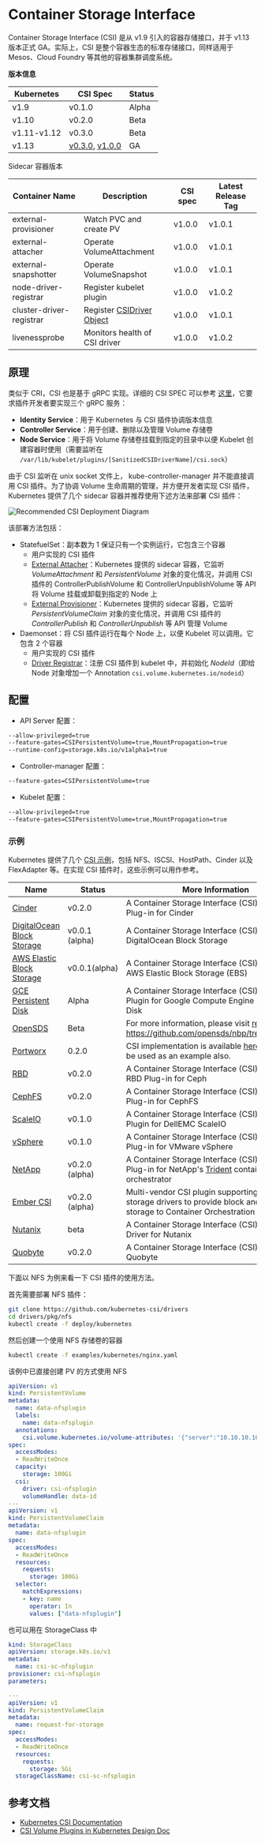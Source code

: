 # Container Storage Interface

Container Storage Interface (CSI) 是从 v1.9 引入的容器存储接口，并于 v1.13 版本正式 GA。实际上，CSI 是整个容器生态的标准存储接口，同样适用于 Mesos、Cloud Foundry 等其他的容器集群调度系统。

**版本信息**

| Kubernetes | CSI Spec | Status |
| ---------- | -------- | ------ |
| v1.9 | v0.1.0   | Alpha  |
| v1.10      | v0.2.0   | Beta   |
| v1.11-v1.12 | v0.3.0   | Beta   |
| v1.13 | [v0.3.0](https://github.com/container-storage-interface/spec/releases/tag/v0.3.0), [v1.0.0](https://github.com/container-storage-interface/spec/releases/tag/v1.0.0) | GA |

Sidecar 容器版本

| Container Name           | Description                                                  | CSI spec | Latest Release Tag |
| ------------------------ | ------------------------------------------------------------ | -------- | ------------------ |
| external-provisioner     | Watch PVC and create PV                                      | v1.0.0   | v1.0.1             |
| external-attacher        | Operate VolumeAttachment                                     | v1.0.0   | v1.0.1             |
| external-snapshotter     | Operate VolumeSnapshot                                       | v1.0.0   | v1.0.1             |
| node-driver-registrar    | Register kubelet plugin                                      | v1.0.0   | v1.0.2             |
| cluster-driver-registrar | Register [CSIDriver Object](https://kubernetes-csi.github.io/docs/csi-driver-object.html) | v1.0.0   | v1.0.1             |
| livenessprobe            | Monitors health of CSI driver                                | v1.0.0   | v1.0.2             |

## 原理

类似于 CRI，CSI 也是基于 gRPC 实现。详细的 CSI SPEC 可以参考 [这里](https://github.com/container-storage-interface/spec/blob/master/spec.md)，它要求插件开发者要实现三个 gRPC 服务：

- **Identity Service**：用于 Kubernetes 与 CSI 插件协调版本信息
- **Controller Service**：用于创建、删除以及管理 Volume 存储卷
- **Node Service**：用于将 Volume 存储卷挂载到指定的目录中以便 Kubelet 创建容器时使用（需要监听在 `/var/lib/kubelet/plugins/[SanitizedCSIDriverName]/csi.sock`）

由于 CSI 监听在 unix socket 文件上， kube-controller-manager 并不能直接调用 CSI 插件。为了协调 Volume 生命周期的管理，并方便开发者实现 CSI 插件，Kubernetes 提供了几个 sidecar 容器并推荐使用下述方法来部署 CSI 插件：

![Recommended CSI Deployment Diagram](assets/container-storage-interface_diagram1.png)

该部署方法包括：

- StatefuelSet：副本数为 1 保证只有一个实例运行，它包含三个容器
  - 用户实现的 CSI 插件
  - [External Attacher](https://github.com/kubernetes-csi/external-attacher)：Kubernetes 提供的 sidecar 容器，它监听 *VolumeAttachment* 和 *PersistentVolume* 对象的变化情况，并调用 CSI 插件的 ControllerPublishVolume 和 ControllerUnpublishVolume 等 API 将 Volume 挂载或卸载到指定的 Node 上
  - [External Provisioner](https://github.com/kubernetes-csi/external-provisioner)：Kubernetes 提供的 sidecar 容器，它监听  *PersistentVolumeClaim* 对象的变化情况，并调用 CSI 插件的 *ControllerPublish* 和 *ControllerUnpublish* 等 API 管理 Volume
- Daemonset：将 CSI 插件运行在每个 Node 上，以便 Kubelet 可以调用。它包含 2 个容器
  - 用户实现的 CSI 插件
  - [Driver Registrar](https://github.com/kubernetes-csi/driver-registrar)：注册 CSI 插件到 kubelet 中，并初始化 *NodeId*（即给 Node 对象增加一个 Annotation `csi.volume.kubernetes.io/nodeid`）

## 配置

- API Server 配置：

```sh
--allow-privileged=true
--feature-gates=CSIPersistentVolume=true,MountPropagation=true
--runtime-config=storage.k8s.io/v1alpha1=true
```

- Controller-manager 配置：

```sh
--feature-gates=CSIPersistentVolume=true
```

- Kubelet 配置：

```sh
--allow-privileged=true
--feature-gates=CSIPersistentVolume=true,MountPropagation=true
```

### 示例

Kubernetes 提供了几个 [CSI 示例](https://github.com/kubernetes-csi/drivers)，包括 NFS、ISCSI、HostPath、Cinder 以及 FlexAdapter 等。在实现 CSI 插件时，这些示例可以用作参考。

| Name                                                         | Status         | More Information                                             |
| ------------------------------------------------------------ | -------------- | ------------------------------------------------------------ |
| [Cinder](https://github.com/kubernetes/cloud-provider-openstack/tree/master/pkg/csi/cinder) | v0.2.0         | A Container Storage Interface (CSI) Storage Plug-in for Cinder |
| [DigitalOcean Block Storage](https://github.com/digitalocean/csi-digitalocean) | v0.0.1 (alpha) | A Container Storage Interface (CSI) Driver for DigitalOcean Block Storage |
| [AWS Elastic Block Storage](https://github.com/kubernetes-sigs/aws-ebs-csi-driver) | v0.0.1(alpha)  | A Container Storage Interface (CSI) Driver for AWS Elastic Block Storage (EBS) |
| [GCE Persistent Disk](https://github.com/kubernetes-sigs/gcp-compute-persistent-disk-csi-driver) | Alpha          | A Container Storage Interface (CSI) Storage Plugin for Google Compute Engine Persistent Disk |
| [OpenSDS](https://www.opensds.io/)                           | Beta           | For more information, please visit [releases](https://github.com/opensds/nbp/releases) and https://github.com/opensds/nbp/tree/master/csi |
| [Portworx](https://portworx.com/)                            | 0.2.0          | CSI implementation is available [here](https://github.com/libopenstorage/openstorage/tree/master/csi) which can be used as an example also. |
| [RBD](https://github.com/ceph/ceph-csi)                      | v0.2.0         | A Container Storage Interface (CSI) Storage RBD Plug-in for Ceph |
| [CephFS](https://github.com/ceph/ceph-csi)                   | v0.2.0         | A Container Storage Interface (CSI) Storage Plug-in for CephFS |
| [ScaleIO](https://github.com/thecodeteam/csi-scaleio)        | v0.1.0         | A Container Storage Interface (CSI) Storage Plugin for DellEMC ScaleIO |
| [vSphere](https://github.com/thecodeteam/csi-vsphere)        | v0.1.0         | A Container Storage Interface (CSI) Storage Plug-in for VMware vSphere |
| [NetApp](https://github.com/NetApp/trident)                  | v0.2.0 (alpha) | A Container Storage Interface (CSI) Storage Plug-in for NetApp's [Trident](https://netapp-trident.readthedocs.io/) container storage orchestrator |
| [Ember CSI](https://ember-csi.io/)                           | v0.2.0 (alpha) | Multi-vendor CSI plugin supporting over 80 storage drivers to provide block and mount storage to Container Orchestration systems. |
| [Nutanix](https://portal.nutanix.com/#/page/docs/details?targetId=CSI-Volume-Driver:CSI-Volume-Driver) | beta           | A Container Storage Interface (CSI) Storage Driver for Nutanix |
| [Quobyte](https://github.com/quobyte/quobyte-csi)            | v0.2.0         | A Container Storage Interface (CSI) Plugin for Quobyte       |

下面以 NFS 为例来看一下 CSI 插件的使用方法。

首先需要部署 NFS 插件：

```sh
git clone https://github.com/kubernetes-csi/drivers
cd drivers/pkg/nfs
kubectl create -f deploy/kubernetes
```

然后创建一个使用 NFS 存储卷的容器

```sh
kubectl create -f examples/kubernetes/nginx.yaml
```

该例中已直接创建 PV 的方式使用 NFS

```yaml
apiVersion: v1
kind: PersistentVolume
metadata:
  name: data-nfsplugin
  labels:
    name: data-nfsplugin
  annotations:
    csi.volume.kubernetes.io/volume-attributes: '{"server":"10.10.10.10","share":"share"}'
spec:
  accessModes:
  - ReadWriteOnce
  capacity:
    storage: 100Gi
  csi:
    driver: csi-nfsplugin
    volumeHandle: data-id
---
apiVersion: v1
kind: PersistentVolumeClaim
metadata:
  name: data-nfsplugin
spec:
  accessModes:
  - ReadWriteOnce
  resources:
    requests:
      storage: 100Gi
  selector:
    matchExpressions:
    - key: name
      operator: In
      values: ["data-nfsplugin"]
```

也可以用在 StorageClass 中

```yaml
kind: StorageClass
apiVersion: storage.k8s.io/v1
metadata:
  name: csi-sc-nfsplugin
provisioner: csi-nfsplugin
parameters:

---
apiVersion: v1
kind: PersistentVolumeClaim
metadata:
  name: request-for-storage
spec:
  accessModes:
  - ReadWriteOnce
  resources:
    requests:
      storage: 5Gi
  storageClassName: csi-sc-nfsplugin
```

## 参考文档

- [Kubernetes CSI Documentation](https://kubernetes-csi.github.io/docs/)
- [CSI Volume Plugins in Kubernetes Design Doc](https://github.com/kubernetes/community/blob/master/contributors/design-proposals/storage/container-storage-interface.md#recommended-mechanism-for-deploying-csi-drivers-on-kubernetes)